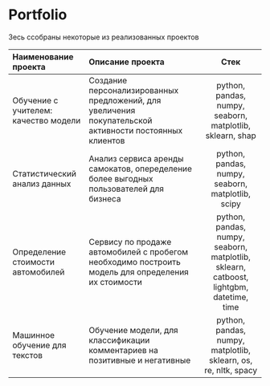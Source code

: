# Portfolio

Зесь ссобраны некоторые из реализованных проектов

|Наименование проекта|Описание проекта|Стек|
|:-------------------|:---------------|:--:|
|Обучение с учителем: качество модели|Создание персонализированных предложений, для увеличения покупательской активности постоянных клиентов|python, pandas, numpy, seaborn, matplotlib, sklearn, shap|
|Статистический анализ данных|Анализ сервиса аренды самокатов, опеределение более выгодных пользователей для бизнеса|python, pandas, numpy, seaborn, matplotlib, scipy|
|Определение стоимости автомобилей|Сервису по продаже автомобилей с пробегом необходимо построить модель для определения их стоимости|python, pandas, numpy, seaborn, matplotlib, sklearn, catboost, lightgbm, datetime, time|
|Машинное обучение для текстов|Обучение модели, для классификации комментариев на позитивные и негативные|python, pandas, numpy, matplotlib, sklearn, os, re, nltk, spacy|

